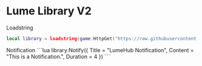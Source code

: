 # Lume Library V2

Loadstring
```lua
local library = loadstring(game:HttpGet("https://raw.githubusercontent.com/ItzzAvi535/Lume-Library-V2/refs/heads/main/Library", true))()
```

Notification
ˋˋˋlua
library:Notify({
    Title = "LumeHub Notification",
    Content = "This is a Notification.",
    Duration = 4
})
ˋˋˋ
